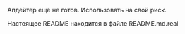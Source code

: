 Апдейтер ещё не готов. Использовать на свой риск.

Настоящее README находится в файле README.md.real
